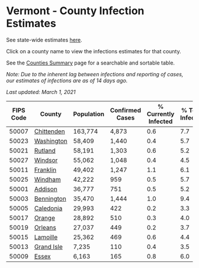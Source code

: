 # Vermont - County Infection Estimates

See state-wide estimates [here](/infections/us-vt).

Click on a county name to view the infections estimates for that county.

See the [Counties Summary](/infections/summary-counties) page for a searchable and sortable table.

*Note: Due to the inherent lag between infections and reporting of cases, our estimates of infections are as of 14 days ago.*

*Last updated: March 1, 2021*

|   FIPS Code |                   County |   Population |   Confirmed Cases |   % Currently Infected |   % Total Infected |
|-------------|--------------------------|--------------|-------------------|------------------------|--------------------|
|       50007 | [Chittenden](chittenden) |      163,774 |             4,873 |                    0.6 |                7.7 |
|       50023 | [Washington](washington) |       58,409 |             1,440 |                    0.4 |                5.7 |
|       50021 |       [Rutland](rutland) |       58,191 |             1,303 |                    0.6 |                5.2 |
|       50027 |       [Windsor](windsor) |       55,062 |             1,048 |                    0.4 |                4.5 |
|       50011 |     [Franklin](franklin) |       49,402 |             1,247 |                    1.1 |                6.1 |
|       50025 |       [Windham](windham) |       42,222 |               959 |                    0.5 |                5.7 |
|       50001 |       [Addison](addison) |       36,777 |               751 |                    0.5 |                5.2 |
|       50003 | [Bennington](bennington) |       35,470 |             1,444 |                    1.0 |                9.4 |
|       50005 |   [Caledonia](caledonia) |       29,993 |               422 |                    0.2 |                3.3 |
|       50017 |         [Orange](orange) |       28,892 |               510 |                    0.3 |                4.0 |
|       50019 |       [Orleans](orleans) |       27,037 |               449 |                    0.2 |                3.7 |
|       50015 |     [Lamoille](lamoille) |       25,362 |               469 |                    0.6 |                4.4 |
|       50013 | [Grand Isle](grand-isle) |        7,235 |               110 |                    0.4 |                3.5 |
|       50009 |           [Essex](essex) |        6,163 |               165 |                    0.8 |                6.0 |